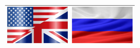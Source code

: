 | [![English](assets/images/flag_en.png)](hde/en/contents.md) | [![Русский](assets/images/flag_ru.png)](hde/ru/contents.md) |
| --- | --- |
